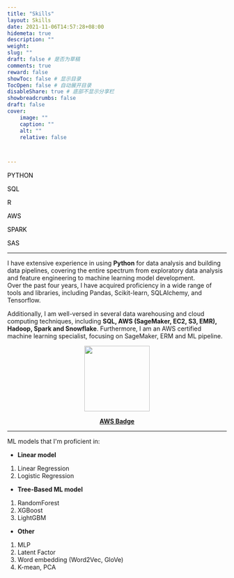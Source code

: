 ```yaml
---
title: "Skills"
layout: Skills
date: 2021-11-06T14:57:28+08:00
hidemeta: true
description: ""
weight:
slug: ""
draft: false # 是否为草稿
comments: true
reward: false
showToc: false # 显示目录
TocOpen: false # 自动展开目录
disableShare: true # 底部不显示分享栏
showbreadcrumbs: false
draft: false
cover:
    image: ""
    caption: ""
    alt: ""
    relative: false



---
```




<!DOCTYPE html>
<html lang="en">
<head>
  <meta charset="UTF-8">
  <title>Centered Skill Bars</title>
  <link rel="stylesheet" href="newstyle.css">
  <style>
    .container {
      margin: 0 auto;
      max-width: 600px;
    }
  </style>
</head>
<body>
  <div class="container">
    <div class="skill-bars">
      <div class="bar">
        <div class="info">
          <span><p style="color: black;">PYTHON</p></span>
        </div>
        <div class="progress-line python">
          <span></span>
        </div>
      </div>
      <div class="bar">
        <div class="info">
          <span><p style="color: black;">SQL</p></span>
        </div>
        <div class="progress-line sql">
          <span></span>
        </div>
      </div>
      <div class="bar">
        <div class="info">
          <span><p style="color: black;">R</p></span>
        </div>
        <div class="progress-line r">
          <span></span>
        </div>
      </div>
      <div class="bar">
        <div class="info">
          <span><p style="color: black;">AWS</p></span>
        </div>
        <div class="progress-line aws">
          <span></span>
        </div>
      </div>
      <div class="bar">
        <div class="info">
          <span><p style="color: black;">SPARK</p></span>
        </div>
        <div class="progress-line spark">
          <span></span>
        </div>
      </div>
      <div class="bar">
        <div class="info">
          <span><p style="color: black;">SAS</p></span>
        </div>
        <div class="progress-line sas">
          <span></span>
        </div>
      </div>
    </div>
  </div>
</body>
</html>

---

I have extensive experience in using **Python** for data analysis and building data pipelines, covering the entire spectrum from exploratory data analysis and feature engineering to machine learning model development.\
 Over the past four years, I have acquired proficiency in a wide range of tools and libraries, including Pandas, Scikit-learn, SQLAlchemy, and Tensorflow.

Additionally, I am well-versed in several data warehousing and cloud computing techniques, including **SQL, AWS (SageMaker, EC2, S3, EMR), Hadoop, Spark and Snowflake**. Furthermore, I am an AWS certified machine learning specialist, focusing on SageMaker, ERM and ML pipeline. 

<div style="text-align: center;">
  <img src="/skills/aws.png" alt="" width="150" height="150" style="display: block; margin: auto;">
</div>


**<center>[AWS Badge](https://www.credly.com/badges/1d9c76ec-a1aa-462d-b7bc-2071081e8df1/linked_in_profile)</center>**


---


ML models that I'm proficient in:
- **Linear model**
1. Linear Regression
2. Logistic Regression

- **Tree-Based ML model**
1. RandomForest
2. XGBoost
3. LightGBM

- **Other**
1. MLP
2. Latent Factor
3. Word embedding (Word2Vec, GloVe)
4. K-mean, PCA

